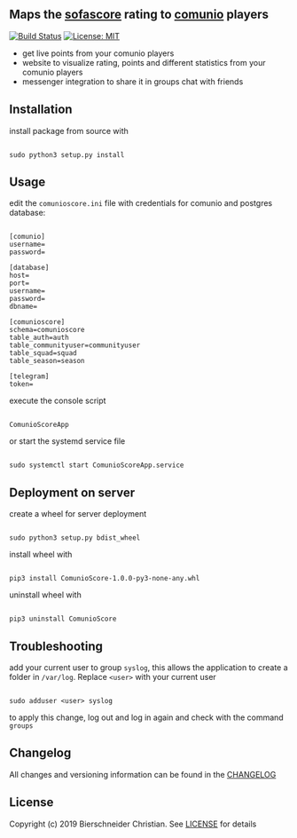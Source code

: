## Maps the [sofascore](https://www.sofascore.com/de/) rating to [comunio](https://www.comunio.de/home) players
[![Build Status](https://travis-ci.org/bierschi/ComunioScore.png?branch=master)](https://travis-ci.org/bierschi/ComunioScore) [![License: MIT](https://img.shields.io/badge/License-MIT-green.svg)](https://opensource.org/licenses/MIT)
- get live points from your comunio players
- website to visualize rating, points and different statistics from your comunio players
- messenger integration to share it in groups chat with friends

## Installation

install package from source with
<pre><code>
sudo python3 setup.py install
</code></pre>

## Usage

edit the `comunioscore.ini` file with credentials for comunio and postgres database:
<pre><code>
[comunio]
username=
password=

[database]
host=
port=
username=
password=
dbname=

[comunioscore]
schema=comunioscore
table_auth=auth
table_communityuser=communityuser
table_squad=squad
table_season=season

[telegram]
token=
</code></pre>

execute the console script
<pre><code>
ComunioScoreApp
</code></pre>

or start the systemd service file
<pre><code>
sudo systemctl start ComunioScoreApp.service
</code></pre>

## Deployment on server

create a wheel for server deployment
<pre><code>
sudo python3 setup.py bdist_wheel
</code></pre>

install wheel with
<pre><code>
pip3 install ComunioScore-1.0.0-py3-none-any.whl
</code></pre>

uninstall wheel with
<pre><code>
pip3 uninstall ComunioScore
</code></pre>

## Troubleshooting
add your current user to group `syslog`, this allows the application to create a folder in
`/var/log`. Replace `<user>` with your current user
<pre><code>
sudo adduser &lt;user&gt; syslog
</code></pre>
to apply this change, log out and log in again and check with the command `groups`

## Changelog
All changes and versioning information can be found in the [CHANGELOG](https://github.com/bierschi/ComunioScore/blob/master/CHANGELOG.rst)

## License
Copyright (c) 2019 Bierschneider Christian. See [LICENSE](https://github.com/bierschi/ComunioScore/blob/master/LICENSE)
for details